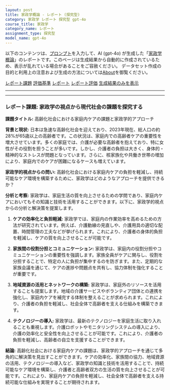 ```yaml
---
layout: post
title: 家政学概論 - レポート (探究型)
category: 家政学 レポート 探究型 gpt-4o
course_title: 家政学
category_name: レポート
assignment_type: 探究型
model_name: gpt-4o
---
```


以下のコンテンツは、[プロンプト](https://github.com/takedatoshiyuki/synthetic_assignments/tree/main/generated/家政学/gpt-4o/prompt_レポート-探究型.md)を入力して、AI (gpt-4o) が生成した「[家政学概論](/contents/家政学/)」のレポートです。このページは生成結果から自動的に作成されているため、表示が乱れている場合があることをご容赦ください。
データセット作成の目的と利用上の注意および生成の方法については[About](/About)を御覧ください。

[レポート課題](../レポート課題-探究型)
[評価基準](../評価基準-探究型)
[レポート](../レポート-探究型)
[レポート評価](../レポート評価-探究型)
[生成結果のみを表示](https://github.com/takedatoshiyuki/synthetic_assignments/tree/main/generated/家政学/gpt-4o/レポート-探究型.md)
  

***
***
  
### レポート課題: 家政学の視点から現代社会の課題を探究する

**課題タイトル:** 高齢化社会における家庭内ケアの課題と家政学的アプローチ

**背景と現状:**
日本は急速な高齢化社会を迎えており、2023年現在、総人口の約28%が65歳以上の高齢者です。この状況は、家庭内での高齢者ケアの重要性を増大させています。多くの家庭では、介護が必要な高齢者を抱えており、特に女性がその役割を担うことが多いです。しかし、介護者の負担は大きく、身体的・精神的なストレスが問題となっています。さらに、核家族化や共働き世帯の増加により、家庭内でのケアが困難になるケースも増えています。

**家政学的視点からの問い:**
高齢化社会における家庭内ケアの負担を軽減し、持続可能なケア環境を構築するために、家政学はどのようなアプローチを提供できるか？

**分析と考察:**
家政学は、家庭生活の質を向上させるための学問であり、家庭内ケアにおいてもその知識と技術を活用することができます。以下に、家政学的視点からの分析と解決策を提案します。

1. **ケアの効率化と負担軽減:**
   家政学では、家庭内の作業効率を高めるための方法が研究されています。例えば、介護動線の見直しや、介護用具の適切な配置、時間管理の工夫などが挙げられます。これにより、介護者の身体的負担を軽減し、ケアの質を向上させることが可能です。

2. **家族間の役割分担とコミュニケーション:**
   家政学は、家庭内の役割分担やコミュニケーションの重要性を強調します。家族全員がケアに関与し、役割を分担することで、特定の人に負担が集中するのを防ぎます。また、定期的な家族会議を通じて、ケアの進捗や問題点を共有し、協力体制を強化することが重要です。

3. **地域資源の活用とネットワークの構築:**
   家政学は、家庭外のリソースを活用することも提案します。地域の介護サービスやボランティア団体との連携を強化し、家庭内ケアを補完する体制を整えることが求められます。これにより、介護者の負担を軽減し、社会全体で高齢者を支える仕組みを構築できます。

4. **テクノロジーの導入:**
   家政学は、最新のテクノロジーを家庭生活に取り入れることも重視します。介護ロボットやモニタリングシステムの導入により、介護の効率化と安全性を向上させることが可能です。これにより、介護者の負担を軽減し、高齢者の自立を支援することができます。

**結論:**
高齢化社会における家庭内ケアの課題は、家政学的アプローチを通じて多角的に解決策を見出すことができます。ケアの効率化、家族間の協力、地域資源の活用、テクノロジーの導入など、家政学の知識と技術を活用することで、持続可能なケア環境を構築し、介護者と高齢者双方の生活の質を向上させることが可能です。これにより、家庭内ケアの負担を軽減し、社会全体で高齢者を支える持続可能な仕組みを実現することが期待されます。
